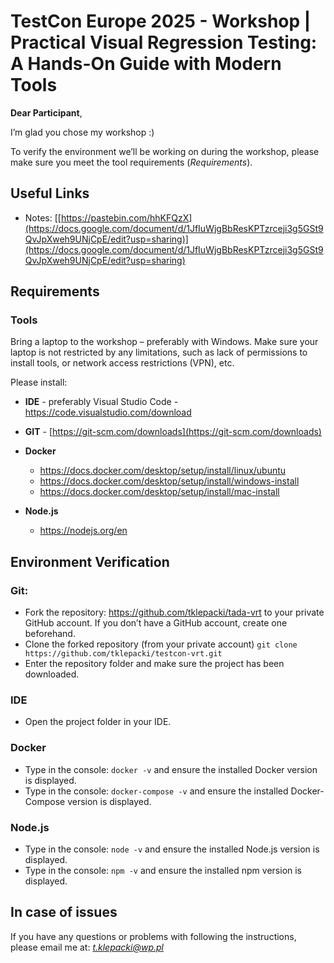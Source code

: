 # TestCon Europe 2025 - Workshop | Practical Visual Regression Testing: A Hands-On Guide with Modern Tools

**Dear Participant**,

I’m glad you chose my workshop :)

To verify the environment we’ll be working on during the workshop, please make sure you meet the tool requirements (*Requirements*).

## Useful Links

- Notes: [[https://pastebin.com/hhKFQzX](https://docs.google.com/document/d/1JfIuWjgBbResKPTzrceji3g5GSt9QvJpXweh9UNjCpE/edit?usp=sharing)](https://docs.google.com/document/d/1JfIuWjgBbResKPTzrceji3g5GSt9QvJpXweh9UNjCpE/edit?usp=sharing)

## Requirements

### Tools

Bring a laptop to the workshop – preferably with Windows. Make sure your laptop is not restricted by any limitations, such as lack of permissions to install tools, or network access restrictions (VPN), etc.

Please install:

- **IDE** - preferably Visual Studio Code - https://code.visualstudio.com/download

- **GIT** - [https://git-scm.com/downloads](https://git-scm.com/downloads)

- **Docker**
  - https://docs.docker.com/desktop/setup/install/linux/ubuntu
  - https://docs.docker.com/desktop/setup/install/windows-install
  - https://docs.docker.com/desktop/setup/install/mac-install
    
- **Node.js**
  - https://nodejs.org/en

## Environment Verification

### Git:

- Fork the repository: https://github.com/tklepacki/tada-vrt to your private GitHub account. If you don’t have a GitHub account, create one beforehand.
- Clone the forked repository (from your private account) `git clone https://github.com/tklepacki/testcon-vrt.git`
- Enter the repository folder and make sure the project has been downloaded.

### IDE

- Open the project folder in your IDE.

### Docker

- Type in the console: `docker -v` and ensure the installed Docker version is displayed.
- Type in the console: `docker-compose -v` and ensure the installed Docker-Compose version is displayed.

### Node.js

- Type in the console: `node -v` and ensure the installed Node.js version is displayed.
- Type in the console: `npm -v` and ensure the installed npm version is displayed.

## In case of issues

If you have any questions or problems with following the instructions, please email me at: *t.klepacki@wp.pl*
